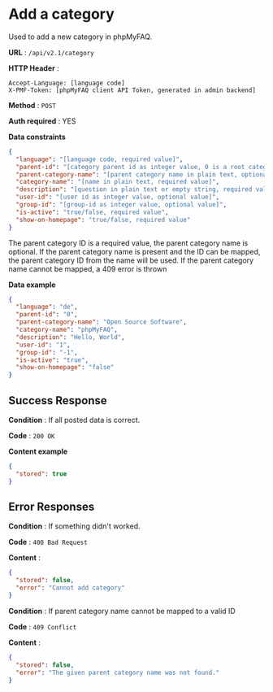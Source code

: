 # Add a category

Used to add a new category in phpMyFAQ.

**URL** : `/api/v2.1/category`

**HTTP Header** :

```
Accept-Language: [language code]
X-PMF-Token: [phpMyFAQ client API Token, generated in admin backend]
```

**Method** : `POST`

**Auth required** : YES

**Data constraints**

```json
{
  "language": "[language code, required value]",
  "parent-id": "[category parent id as integer value, 0 is a root category, required value]",
  "parent-category-name": "[parent category name in plain text, optional value]",
  "category-name": "[name in plain text, required value]",
  "description": "[question in plain text or empty string, required value]",
  "user-id": "[user id as integer value, optional value]",
  "group-id": "[group-id as integer value, optional value]",
  "is-active": "true/false, required value",
  "show-on-homepage": "true/false, required value"
}
```

The parent category ID is a required value, the parent category name is optional. If the parent category name is present
and the ID can be mapped, the parent category ID from the name will be used. If the parent category name cannot be
mapped, a 409 error is thrown

**Data example**

```json
{
  "language": "de",
  "parent-id": "0",
  "parent-category-name": "Open Source Software",
  "category-name": "phpMyFAQ",
  "description": "Hello, World",
  "user-id": "1",
  "group-id": "-1",
  "is-active": "true",
  "show-on-homepage": "false"
}
```

## Success Response

**Condition** : If all posted data is correct.

**Code** : `200 OK`

**Content example**

```json
{
  "stored": true
}
```

## Error Responses

**Condition** : If something didn't worked.

**Code** : `400 Bad Request`

**Content** :

```json
{
  "stored": false,
  "error": "Cannot add category"
}
```

**Condition** : If parent category name cannot be mapped to a valid ID

**Code** : `409 Conflict`

**Content** :

```json
{
  "stored": false,
  "error": "The given parent category name was not found."
}
```
